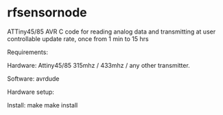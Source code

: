 # rfsensornode
ATTiny45/85 AVR C code for reading analog data and transmitting at user controllable update rate, once from 1 min to 15 hrs

Requirements:

Hardware:
Attiny45/85
315mhz / 433mhz / any other transmitter.

Software:
avrdude

Hardware setup:


Install:
make
make install



